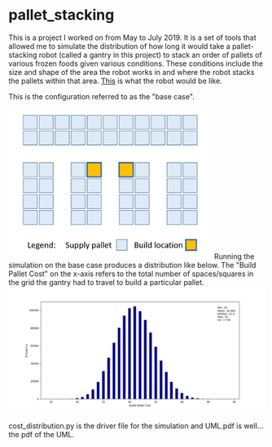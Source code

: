 # pallet_stacking
This is a project I worked on from May to July 2019. It is a set of tools that allowed me to simulate the distribution of how long it would take a pallet-stacking robot (called a gantry in this project) to stack an order of pallets of various frozen foods given various conditions. These conditions include the size and shape of the area the robot works in and where the robot stacks the pallets within that area. [This](https://youtu.be/y0LIWy-ASEs) is what the robot would be like.

This is the configuration referred to as the "base case". 

<img width="400" src="https://github.com/levibaguley/pallet_stacking/blob/master/base_case.jpg?raw=true">
Running the simulation on the base case produces a distribution like below. The "Build Pallet Cost" on the x-axis refers to the total number of spaces/squares in the grid the gantry had to travel to build a particular pallet.

<img width="900" src="https://github.com/levibaguley/pallet_stacking/blob/master/dist.png?raw=true">

cost_distribution.py is the driver file for the simulation and UML.pdf is well... the pdf of the UML.

